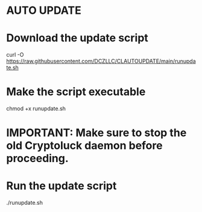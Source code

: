 # AUTO UPDATE

# Download the update script
curl -O https://raw.githubusercontent.com/DCZLLC/CLAUTOUPDATE/main/runupdate.sh

# Make the script executable
chmod +x runupdate.sh

# IMPORTANT: Make sure to stop the old Cryptoluck daemon before proceeding.

# Run the update script
./runupdate.sh
